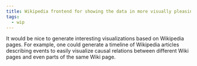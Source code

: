 ```yaml
---
title: Wikipedia frontend for showing the data in more visually pleasing ways
tags:
  - wip
---
```

It would be nice to generate interesting visualizations based on Wikipedia pages. For example, one could generate a timeline of Wikipedia articles describing events to easily visualize causal relations between different Wiki pages and even parts of the same Wiki page.